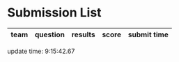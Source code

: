 # Submission List
team    | question  | results  | score | submit time
------|-----:|-----:| ----:|-----


update time:  9:15:42.67 

